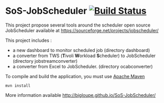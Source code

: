 SoS-JobScheduler [![Build Status](https://api.travis-ci.org/bigloupe/SoS-JobScheduler.png)](https://travis-ci.org/bigloupe/SoS-JobScheduler)
================

This project propose several tools around the scheduler open source JobScheduler available at https://sourceforge.net/projects/jobscheduler/

This project includes :
 - a new dashboard to monitor scheduled job (directory dashboard)
 - a converter from TWS (<b>T</b>ivoli <b>W</b>orkload <b>S</b>cheduler) to JobScheduler (directory jobstreamconverter)
 - a converter from Excel to JobScheduler. (directory ocabconverter)

To compile and build the application, you must use [Apache Maven](https://maven.apache.org/)

```
mvn install
```
More information available http://bigloupe.github.io/SoS-JobScheduler/
